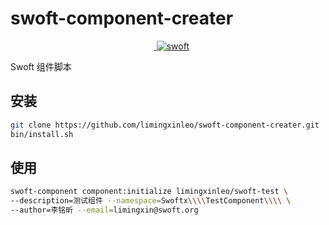 # swoft-component-creater

<p align="center">
    <a href="https://github.com/swoft-cloud/swoft" target="_blank">
        <img src="http://qiniu.daydaygo.top/swoft-logo.png?imageView2/2/w/300" alt="swoft" />
    </a>
</p>

Swoft 组件脚本

## 安装
~~~bash
git clone https://github.com/limingxinleo/swoft-component-creater.git
bin/install.sh
~~~

## 使用
~~~bash
swoft-component component:initialize limingxinleo/swoft-test \
--description=测试组件 --namespace=Swoftx\\\\TestComponent\\\\ \
--author=李铭昕 --email=limingxin@swoft.org
~~~


